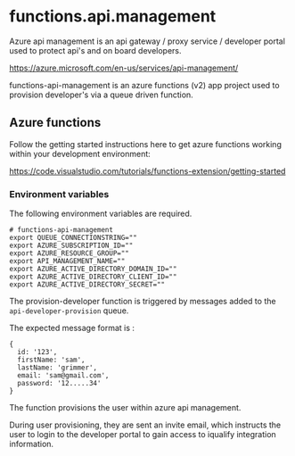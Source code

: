 # functions.api.management

Azure api management is an api gateway / proxy service / developer portal used to protect api's and on board developers.

https://azure.microsoft.com/en-us/services/api-management/

functions-api-management is an azure functions (v2) app project used to provision developer's via a queue driven function.

## Azure functions

Follow the getting started instructions here to get azure functions working within your development environment:

https://code.visualstudio.com/tutorials/functions-extension/getting-started

### Environment variables

The following environment variables are required.

```
# functions-api-management
export QUEUE_CONNECTIONSTRING=""
export AZURE_SUBSCRIPTION_ID=""
export AZURE_RESOURCE_GROUP=""
export API_MANAGEMENT_NAME=""
export AZURE_ACTIVE_DIRECTORY_DOMAIN_ID=""
export AZURE_ACTIVE_DIRECTORY_CLIENT_ID=""
export AZURE_ACTIVE_DIRECTORY_SECRET=""
```

The provision-developer function is triggered by messages added to the `api-developer-provision` queue.

The expected message format is :

```
{
  id: '123',
  firstName: 'sam',
  lastName: 'grimmer',
  email: 'sam@gmail.com',
  password: '12.....34'
}
```

The function provisions the user within azure api management.

During user provisioning, they are sent an invite email, which instructs the user to login to the developer portal to gain access to iqualify integration information.
